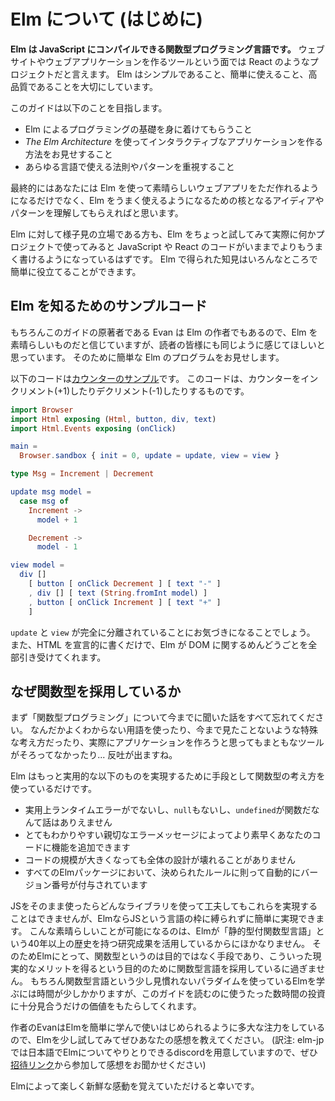 <!--
# An Introduction to Elm
-->
# Elm について (はじめに)

<!--
**Elm is a functional language that compiles to JavaScript.** It competes with projects like React as a tool for creating websites and web apps. Elm has a very strong emphasis on simplicity, ease-of-use, and quality tooling.
-->
**Elm は JavaScript にコンパイルできる関数型プログラミング言語です。** ウェブサイトやウェブアプリケーションを作るツールという面では React のようなプロジェクトだと言えます。 Elm はシンプルであること、簡単に使えること、高品質であることを大切にしています。

<!--
This guide will:

  - Teach you the fundamentals of programming in Elm.
  - Show you how to make interactive apps with *The Elm Architecture*.
  - Emphasize principles and patterns that generalize to programming in any language.
-->
このガイドは以下のことを目指します。

  - Elm によるプログラミングの基礎を身に着けてもらうこと
  - *The Elm Architecture* を使ってインタラクティブなアプリケーションを作る方法をお見せすること
  - あらゆる言語で使える法則やパターンを重視すること

<!--
By the end I hope you will not only be able to create great web apps in Elm, but also understand the core ideas and patterns that make Elm nice to use.
-->
最終的にはあなたには Elm を使って素晴らしいウェブアプリをただ作れるようになるだけでなく、Elm をうまく使えるようになるための核となるアイディアやパターンを理解してもらえればと思います。

<!--
If you are on the fence, I can safely guarantee that if you give Elm a shot and actually make a project in it, you will end up writing better JavaScript and React code. The ideas transfer pretty easily!
-->
Elm に対して様子見の立場である方も、Elm をちょっと試してみて実際に何かプロジェクトで使ってみると JavaScript や React のコードがいままでよりもうまく書けるようになっているはずです。 Elm で得られた知見はいろんなところで簡単に役立てることができます。

<!--
## A Quick Sample
-->

## Elm を知るためのサンプルコード

<!--
Of course *I* think Elm is good, so look for yourself.
-->
もちろんこのガイドの原著者である Evan は Elm の作者でもあるので、Elm を素晴らしいものだと信じていますが、読者の皆様にも同じように感じてほしいと思っています。
そのために簡単な Elm のプログラムをお見せします。

<!--
Here is [a simple counter](https://elm-lang.org/examples/buttons). If you look at the code, it just lets you increment and decrement the counter:
-->
以下のコードは[カウンターのサンプル](https://elm-lang.org/examples/buttons)です。
このコードは、カウンターをインクリメント(+1)したりデクリメント(-1)したりするものです。

```elm
import Browser
import Html exposing (Html, button, div, text)
import Html.Events exposing (onClick)

main =
  Browser.sandbox { init = 0, update = update, view = view }

type Msg = Increment | Decrement

update msg model =
  case msg of
    Increment ->
      model + 1

    Decrement ->
      model - 1

view model =
  div []
    [ button [ onClick Decrement ] [ text "-" ]
    , div [] [ text (String.fromInt model) ]
    , button [ onClick Increment ] [ text "+" ]
    ]
```

<!--
Notice that the `update` and `view` are entirely decoupled. You describe your HTML in a declarative way and Elm takes care of messing with the DOM.
-->
`update` と `view` が完全に分離されていることにお気づきになることでしょう。
また、HTML を宣言的に書くだけで、Elm が DOM に関するめんどうごとを全部引き受けてくれます。


<!--
## Why a *functional* language?
-->
## なぜ関数型を採用しているか

<!--
Forget what you have heard about functional programming. Fancy words, weird ideas, bad tooling. Barf. Elm is about:

  - No runtime errors in practice. No `null`. No `undefined` is not a function.
  - Friendly error messages that help you add features more quickly.
  - Well-architected code that *stays* well-architected as your app grows.
  - Automatically enforced semantic versioning for all Elm packages.
-->
まず「関数型プログラミング」について今までに聞いた話をすべて忘れてください。
なんだかよくわからない用語を使ったり、今まで見たことないような特殊な考え方だったり、実際にアプリケーションを作ろうと思ってもまともなツールがそろってなかったり...
反吐が出ますね。

Elm はもっと実用的な以下のものを実現するために手段として関数型の考え方を使っているだけです。

  - 実用上ランタイムエラーがでないし、`null`もないし、`undefined`が関数だなんて話はありえません
  - とてもわかりやすい親切なエラーメッセージによってより素早くあなたのコードに機能を追加できます
  - コードの規模が大きくなっても全体の設計が壊れることがありません
  - すべてのElmパッケージにおいて、決められたルールに則って自動的にバージョン番号が付与されています

<!--
No combination of JS libraries can ever give you this, yet it is all free and easy in Elm. Now these nice things are *only* possible because Elm builds upon 40+ years of work on typed functional languages. So Elm is a functional language because the practical benefits are worth the couple hours you'll spend reading this guide.
-->
JSをそのまま使ったらどんなライブラリを使って工夫してもこれらを実現することはできませんが、ElmならJSという言語の枠に縛られずに簡単に実現できます。
こんな素晴らしいことが可能になるのは、Elmが「静的型付関数型言語」という40年以上の歴史を持つ研究成果を活用しているからにほかなりません。
そのためElmにとって、関数型というのは目的ではなく手段であり、こういった現実的なメリットを得るという目的のために関数型言語を採用しているに過ぎません。
もちろん関数型言語という少し見慣れないパラダイムを使っているElmを学ぶには時間が少しかかりますが、このガイドを読むのに使うたった数時間の投資に十分見合うだけの価値をもたらしてくれます。

<!--
I have put a huge emphasis on making Elm easy to learn and use, so all I ask is that you give Elm a shot and see what you think. I hope you will be pleasantly surprised!
-->
作者のEvanはElmを簡単に学んで使いはじめられるように多大な注力をしているので、Elmを少し試してみてぜひあなたの感想を教えてください。
(訳注: elm-jpでは日本語でElmについてやりとりできるdiscordを用意していますので、ぜひ[招待リンク](https://discordapp.com/invite/4j2MxCg)から参加して感想をお聞かせください)

Elmによって楽しく新鮮な感動を覚えていただけると幸いです。
